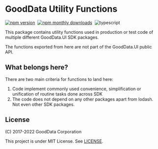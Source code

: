 # GoodData Utility Functions

[![npm version](https://img.shields.io/npm/v/@gooddata/util)](https://www.npmjs.com/@gooddata/util)&nbsp;
[![npm monthly downloads](https://img.shields.io/npm/dm/@gooddata/util)](https://npmcharts.com/compare/@gooddata/util?minimal=true)&nbsp;
![typescript](https://img.shields.io/badge/typescript-first-blue?logo=typescript)

This package contains utility functions used in production or test code of multiple different GoodData.UI SDK packages.

The functions exported from here are not part of the GoodData.UI public API.

## What belongs here?

There are two main criteria for functions to land here:

1.  Code implement commonly used convenience, simplification or unification of routine tasks done across SDK
2.  The code does not depend on any other packages apart from lodash. Not even other SDK packages.

## License

(C) 2017-2022 GoodData Corporation

This project is under MIT License. See [LICENSE](https://github.com/gooddata/gooddata-ui-sdk/blob/master/libs/util/LICENSE).
